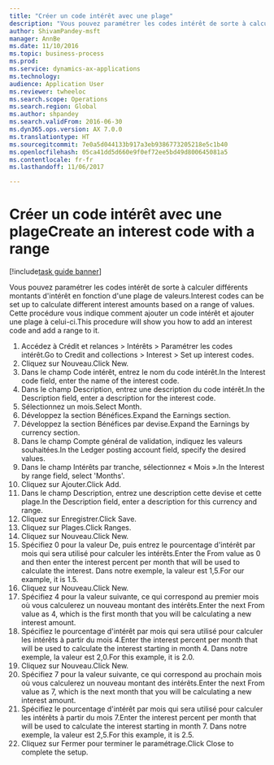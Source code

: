 ```yaml
--- 
title: "Créer un code intérêt avec une plage"
description: "Vous pouvez paramétrer les codes intérêt de sorte à calculer différents montants d'intérêt en fonction d'une plage de valeurs."
author: ShivamPandey-msft
manager: AnnBe
ms.date: 11/10/2016
ms.topic: business-process
ms.prod: 
ms.service: dynamics-ax-applications
ms.technology: 
audience: Application User
ms.reviewer: twheeloc
ms.search.scope: Operations
ms.search.region: Global
ms.author: shpandey
ms.search.validFrom: 2016-06-30
ms.dyn365.ops.version: AX 7.0.0
ms.translationtype: HT
ms.sourcegitcommit: 7e0a5d044133b917a3eb9386773205218e5c1b40
ms.openlocfilehash: 05ca41dd5d660e9f0ef72ee5bd49d800645081a5
ms.contentlocale: fr-fr
ms.lasthandoff: 11/06/2017

---
```

# <a name="create-an-interest-code-with-a-range"></a><span data-ttu-id="b87b8-103">Créer un code intérêt avec une plage</span><span class="sxs-lookup"><span data-stu-id="b87b8-103">Create an interest code with a range</span></span>

[!include[task guide banner](../../includes/task-guide-banner.md)]

<span data-ttu-id="b87b8-104">Vous pouvez paramétrer les codes intérêt de sorte à calculer différents montants d'intérêt en fonction d'une plage de valeurs.</span><span class="sxs-lookup"><span data-stu-id="b87b8-104">Interest codes can be set up to calculate different interest amounts based on a range of values.</span></span> <span data-ttu-id="b87b8-105">Cette procédure vous indique comment ajouter un code intérêt et ajouter une plage à celui-ci.</span><span class="sxs-lookup"><span data-stu-id="b87b8-105">This procedure will show you how to add an interest code and add a range to it.</span></span>

1. <span data-ttu-id="b87b8-106">Accédez à Crédit et relances > Intérêts > Paramétrer les codes intérêt.</span><span class="sxs-lookup"><span data-stu-id="b87b8-106">Go to Credit and collections > Interest > Set up interest codes.</span></span>
2. <span data-ttu-id="b87b8-107">Cliquez sur Nouveau.</span><span class="sxs-lookup"><span data-stu-id="b87b8-107">Click New.</span></span>
3. <span data-ttu-id="b87b8-108">Dans le champ Code intérêt, entrez le nom du code intérêt.</span><span class="sxs-lookup"><span data-stu-id="b87b8-108">In the Interest code field, enter the name of the interest code.</span></span>
4. <span data-ttu-id="b87b8-109">Dans le champ Description, entrez une description du code intérêt.</span><span class="sxs-lookup"><span data-stu-id="b87b8-109">In the Description field, enter a description for the interest code.</span></span>
5. <span data-ttu-id="b87b8-110">Sélectionnez un mois.</span><span class="sxs-lookup"><span data-stu-id="b87b8-110">Select Month.</span></span>
6. <span data-ttu-id="b87b8-111">Développez la section Bénéfices.</span><span class="sxs-lookup"><span data-stu-id="b87b8-111">Expand the Earnings section.</span></span>
7. <span data-ttu-id="b87b8-112">Développez la section Bénéfices par devise.</span><span class="sxs-lookup"><span data-stu-id="b87b8-112">Expand the Earnings by currency section.</span></span>
8. <span data-ttu-id="b87b8-113">Dans le champ Compte général de validation, indiquez les valeurs souhaitées.</span><span class="sxs-lookup"><span data-stu-id="b87b8-113">In the Ledger posting account field, specify the desired values.</span></span>
9. <span data-ttu-id="b87b8-114">Dans le champ Intérêts par tranche, sélectionnez « Mois ».</span><span class="sxs-lookup"><span data-stu-id="b87b8-114">In the Interest by range field, select 'Months'.</span></span>
10. <span data-ttu-id="b87b8-115">Cliquez sur Ajouter.</span><span class="sxs-lookup"><span data-stu-id="b87b8-115">Click Add.</span></span>
11. <span data-ttu-id="b87b8-116">Dans le champ Description, entrez une description cette devise et cette plage.</span><span class="sxs-lookup"><span data-stu-id="b87b8-116">In the Description field, enter a description for this currency and range.</span></span>
12. <span data-ttu-id="b87b8-117">Cliquez sur Enregistrer.</span><span class="sxs-lookup"><span data-stu-id="b87b8-117">Click Save.</span></span>
13. <span data-ttu-id="b87b8-118">Cliquez sur Plages.</span><span class="sxs-lookup"><span data-stu-id="b87b8-118">Click Ranges.</span></span>
14. <span data-ttu-id="b87b8-119">Cliquez sur Nouveau.</span><span class="sxs-lookup"><span data-stu-id="b87b8-119">Click New.</span></span>
15. <span data-ttu-id="b87b8-120">Spécifiez 0 pour la valeur De, puis entrez le pourcentage d'intérêt par mois qui sera utilisé pour calculer les intérêts.</span><span class="sxs-lookup"><span data-stu-id="b87b8-120">Enter the From value as 0 and then enter the interest percent per month that will be used to calculate the interest.</span></span> <span data-ttu-id="b87b8-121">Dans notre exemple, la valeur est 1,5.</span><span class="sxs-lookup"><span data-stu-id="b87b8-121">For our example, it is 1.5.</span></span>
16. <span data-ttu-id="b87b8-122">Cliquez sur Nouveau.</span><span class="sxs-lookup"><span data-stu-id="b87b8-122">Click New.</span></span>
17. <span data-ttu-id="b87b8-123">Spécifiez 4 pour la valeur suivante, ce qui correspond au premier mois où vous calculerez un nouveau montant des intérêts.</span><span class="sxs-lookup"><span data-stu-id="b87b8-123">Enter the next From value as 4, which is the first month that you will be calculating a new interest amount.</span></span>
18. <span data-ttu-id="b87b8-124">Spécifiez le pourcentage d'intérêt par mois qui sera utilisé pour calculer les intérêts à partir du mois 4.</span><span class="sxs-lookup"><span data-stu-id="b87b8-124">Enter the interest percent per month that will be used to calculate the interest starting in month 4.</span></span> <span data-ttu-id="b87b8-125">Dans notre exemple, la valeur est 2,0.</span><span class="sxs-lookup"><span data-stu-id="b87b8-125">For this example, it is 2.0.</span></span>
19. <span data-ttu-id="b87b8-126">Cliquez sur Nouveau.</span><span class="sxs-lookup"><span data-stu-id="b87b8-126">Click New.</span></span>
20. <span data-ttu-id="b87b8-127">Spécifiez 7 pour la valeur suivante, ce qui correspond au prochain mois où vous calculerez un nouveau montant des intérêts.</span><span class="sxs-lookup"><span data-stu-id="b87b8-127">Enter the next From value as 7, which is the next month that you will be calculating a new interest amount.</span></span>
21. <span data-ttu-id="b87b8-128">Spécifiez le pourcentage d'intérêt par mois qui sera utilisé pour calculer les intérêts à partir du mois 7.</span><span class="sxs-lookup"><span data-stu-id="b87b8-128">Enter the interest percent per month that will be used to calculate the interest starting in month 7.</span></span> <span data-ttu-id="b87b8-129">Dans notre exemple, la valeur est 2,5.</span><span class="sxs-lookup"><span data-stu-id="b87b8-129">For this example, it is 2.5.</span></span>
22. <span data-ttu-id="b87b8-130">Cliquez sur Fermer pour terminer le paramétrage.</span><span class="sxs-lookup"><span data-stu-id="b87b8-130">Click Close to complete the setup.</span></span>


